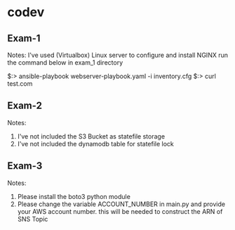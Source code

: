 # codev
## Exam-1 
Notes: I've used (Virtualbox) Linux server to configure and install NGINX
run the command below in exam_1 directory 

$:> ansible-playbook webserver-playbook.yaml -i inventory.cfg 
$:> curl test.com

## Exam-2
Notes: 
1. I've not included the S3 Bucket as statefile storage
2. I've not included the dynamodb table for statefile lock

## Exam-3
Notes: 
1. Please install the boto3 python module 
2. Please change the variable ACCOUNT_NUMBER in main.py and provide your AWS account number. this will be needed to construct the ARN of SNS Topic
